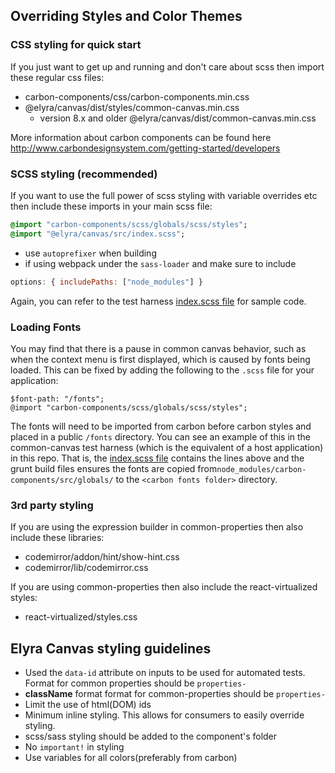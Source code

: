 ## Overriding Styles and Color Themes

### CSS styling for quick start

If you just want to get up and running and don't care about scss then import these regular css files:

  - carbon-components/css/carbon-components.min.css
  - @elyra/canvas/dist/styles/common-canvas.min.css
    - version 8.x and older @elyra/canvas/dist/common-canvas.min.css

More information about carbon components can be found here http://www.carbondesignsystem.com/getting-started/developers


### SCSS styling (recommended)

If you want to use the full power of scss styling with variable overrides etc then include these imports in your main scss file:
```sass
@import "carbon-components/scss/globals/scss/styles";
@import "@elyra/canvas/src/index.scss";
```

  - use `autoprefixer` when building
  - if using webpack under the `sass-loader` and make sure to include

```js
options: { includePaths: ["node_modules"] }
```

Again, you can refer to the test harness [index.scss file](https://github.com/elyra-ai/canvas/blob/master/canvas_modules/harness/src/styles/index.scss) for sample code.


### Loading Fonts
You may find that there is a pause in common canvas behavior, such as when the context menu is first displayed, which is caused by fonts being loaded. This can be fixed by adding the following to the `.scss` file for your application:
```
$font-path: "/fonts";
@import "carbon-components/scss/globals/scss/styles";
```
The fonts will need to be imported from carbon before carbon styles and placed in a public `/fonts` directory.
You can see an example of this in the common-canvas test harness (which is the equivalent of a host application) in this repo. That is, the [index.scss file](https://github.com/elyra-ai/canvas/blob/master/canvas_modules/harness/src/styles/index.scss) contains the lines above and the grunt build files ensures the fonts are copied from`node_modules/carbon-components/src/globals/` to the `<carbon fonts folder>` directory.


### 3rd party styling

If you are using the expression builder in common-properties then also include these libraries:

  - codemirror/addon/hint/show-hint.css  
  - codemirror/lib/codemirror.css

If you are using common-properties then also include the react-virtualized styles:

  - react-virtualized/styles.css

## Elyra Canvas styling guidelines
- Used the `data-id` attribute on inputs to be used for automated tests.  Format for common properties should be `properties-`
- **className** format format for common-properties should be `properties-`
- Limit the use of html(DOM) ids
- Minimum inline styling.  This allows for consumers to easily override styling.  
- scss/sass styling should be added to the component's folder
- No `important!` in styling
- Use variables for all colors(preferably from carbon)
